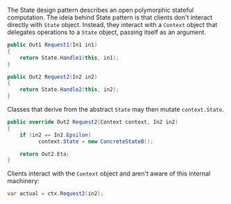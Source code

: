 The State design pattern describes an open polymorphic stateful computation. The ideia behind State pattern is that clients don't interact directly with `State` object. Instead, they interact with a `Context` object that delegates operations to a `State` object, passing itself as an argument.

```csharp
public Out1 Request1(In1 in1)
{
    return State.Handle1(this, in1);
}

public Out2 Request2(In2 in2)
{
    return State.Handle2(this, in2);
}
```

Classes that derive from the abstract `State`  may then mutate `context.State`.

```csharp
public override Out2 Request2(Context context, In2 in2)
{
    if (in2 == In2.Epsilon)
	      context.State = new ConcreteStateB();

    return Out2.Eta;
}
```

Clients interact with the `Context` object and aren't aware of this internal machinery:

```csharp
var actual = ctx.Request2(in2);
```

